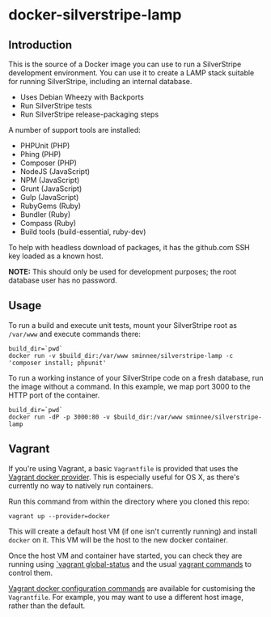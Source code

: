 # docker-silverstripe-lamp

## Introduction

This is the source of a Docker image you can use to run a SilverStripe development environment.
You can use it to create a LAMP stack suitable for running SilverStripe, including an internal database.

 * Uses Debian Wheezy with Backports
 * Run SilverStripe tests
 * Run SilverStripe release-packaging steps

A number of support tools are installed:

  * PHPUnit (PHP)
  * Phing (PHP)
  * Composer (PHP)
  * NodeJS (JavaScript)
  * NPM (JavaScript)
  * Grunt (JavaScript)
  * Gulp (JavaScript)
  * RubyGems (Ruby)
  * Bundler (Ruby)
  * Compass (Ruby)
  * Build tools (build-essential, ruby-dev)

To help with headless download of packages, it has the github.com SSH key loaded as a known host.

**NOTE:** This should only be used for development purposes; the root database user has no password.

## Usage

To run a build and execute unit tests, mount your SilverStripe root as `/var/www` and execute commands there:

    build_dir=`pwd`
    docker run -v $build_dir:/var/www sminnee/silverstripe-lamp -c 'composer install; phpunit'

To run a working instance of your SilverStripe code on a fresh database, run the image without
a command. In this example, we map port 3000 to the HTTP port of the container.

    build_dir=`pwd`
    docker run -dP -p 3000:80 -v $build_dir:/var/www sminnee/silverstripe-lamp

## Vagrant

If you're using Vagrant, a basic `Vagrantfile` is provided that uses the [Vagrant docker provider](https://docs.vagrantup.com/v2/docker/basics.html). This is especially useful for
OS X, as there's currently no way to natively run containers.

Run this command from within the directory where you cloned this repo:

	vagrant up --provider=docker

This will create a default host VM (if one isn't currently running) and install `docker` on it. This
VM will be the host to the new docker container.

Once the host VM and container have started, you can check they are running using [`vagrant global-status](https://docs.vagrantup.com/v2/cli/global-status.html) and the usual [vagrant commands](https://docs.vagrantup.com/v2/cli/index.html) to
control them.

[Vagrant docker configuration commands](https://docs.vagrantup.com/v2/docker/configuration.html) are available for customising the `Vagrantfile`. For example, you may want to use a different host image, rather than the default.
